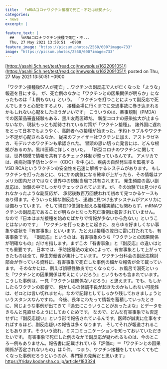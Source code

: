 ```yaml
---
title:  「mRNAコロナワクチン接種で死亡・不妊は根拠ナシ」  
categories:
- news
excerpt: |
  
feature_text: |
  ##  「mRNAコロナワクチン接種で死亡・不...
  Thu, 27 May 2021 13:50:51  +0900
feature_image: "https://picsum.photos/2560/600?image=733"
image: "https://picsum.photos/2560/600?image=733"
---
```


[https://asahi.5ch.net/test/read.cgi/newsplus/1622091051/](https://asahi.5ch.net/test/read.cgi/newsplus/1622091051/)
posted on Thu, 27 May 2021 13:50:51  +0900

<!--more-->

「ワクチン接種後57人が死亡」…ワクチンの副反応で人が亡くなった「ような」報道を目にする。 が、死亡例のなかに「ワクチンとの因果関係が明らか」になったものは「１例もない」という。 「ワクチンを打つことによって副反応で死んでしまうと心配をするより、 接種会場に行くまでに交通事故に巻き込まれるかもしれない心配をしたほうがいいです」 こういうのは、薬事規制（PMDA）での医薬品審査経験もある、黑川友哉医師だ。 新型コロナの感染拡大が止まらないなか、現状もっとも期待されている対策が「ワクチン接種」。 諸外国に遅れをとって日本でもようやく、高齢者への接種が始まった。予約トラブルやワクチン不足が心配されるなか、 従来のファイザー社ワクチンに加え、アストラゼネカ、モデルナのワクチンも承認された。 冒頭の思い切った発言には、どんな根拠があるのか。黑川医師に詳しくきいた。 「新型コロナのワクチンに関しては、世界規模で情報を共有するチェック体制が整っているんです。 アメリカでは、疾病対策予防センター（CDC）を中心に、疾病の自然発生率を監視するVSD RCAというワクチンの安全性を迅速に解析するシステムがあります。 もしワクチンを打ったあとに、なにかの病気になる確率が上がったら、その情報はアメリカ国内だけではなく世界中の規制当局で共有されます。 発生頻度の高い副反応は、治験の中でしっかりチェックされています。が、その治験では見つけられなかったような副反応が、 承認後数百万回使われて初めて見つかるケースもあり得ます。そういった稀な副反応も、迅速に見つけ出すシステムがアメリカには備わっています。 そして現在10億回を超える接種実績にも関わらず、mRNAワクチンの副反応であることが明らかとなった死亡事例は報告されていません。 なので『日本はまだ接種を始めたばかりで情報が少ないから危ない』ということはないのです」 「ワクチンを打ったあとに起きた、あらゆる好ましくない事象や症状を『有害事象』といいます。たとえば接種の翌日に雷に打たれても、有害事象です。 『副反応』というのは、有害事象のうち『ワクチンとの因果関係が明確なもの』だけを指します。まずこの『有害事象』と『副反応』の違いはとても重要です。 日本では、予防接種法の定めによって、有害事象として上がってきたものは全て、厚生労働省が集計しています。 ワクチン分科会の副反応検討部会が作っている資料に、有害事象で死亡した事例の細かな報告が全て載っています。 そのなかには、例えば誤嚥性肺炎で亡くなったり、お風呂で溺死といった『ワクチンとの因果関係は考えにくいだろう』というものも含まれています。 こうした事例は、一見『ワクチンは関係ないだろう』と思えます。でも、もしかしたらワクチンの影響で、 何かしらの体調不良が起きたのかもしれない可能性は、ゼロとは言い切れません。なので記録としてしっかり残しておきましょうというスタンスなんですね。 今後、長年にわたって情報を蓄積していったときに、同じような事例が出てきて『過去にこういうことがあったよな』とデータをきちんと見直せるようにしておくためです。 なので、どんな有害事象でも否定せずに『副反応疑い』という形で報告されているんです。医師が誠実に仕事をすればするほど、副反応疑いの報告は多くなります。 そしてそれが報道されることもあります。そういう流れ、ミスコミュニケーションを知っておいていただきたいです。 有害事象で死亡した例のなかで副反応が疑われるものは、今のところ一例もありません。報告書に記載されている「評価α」＝「ワクチンとの因果関係が否定されないもの」は０件。 つまり、ワクチン接種をしていなくても亡くなった事例だろうというのが、専門家の見解だと思います」 https://friday.kodansha.co.jp/article/183324
